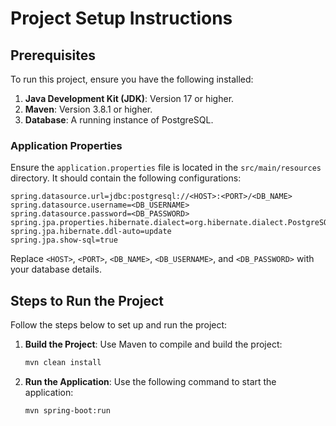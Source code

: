 # Project Setup Instructions

## Prerequisites

To run this project, ensure you have the following installed:

1. **Java Development Kit (JDK)**: Version 17 or higher.
2. **Maven**: Version 3.8.1 or higher.
3. **Database**: A running instance of PostgreSQL.

### Application Properties

Ensure the `application.properties` file is located in the `src/main/resources` directory. It should contain the following configurations:

```properties
spring.datasource.url=jdbc:postgresql://<HOST>:<PORT>/<DB_NAME>
spring.datasource.username=<DB_USERNAME>
spring.datasource.password=<DB_PASSWORD>
spring.jpa.properties.hibernate.dialect=org.hibernate.dialect.PostgreSQLDialect
spring.jpa.hibernate.ddl-auto=update
spring.jpa.show-sql=true
```

Replace `<HOST>`, `<PORT>`, `<DB_NAME>`, `<DB_USERNAME>`, and `<DB_PASSWORD>` with your database details.

## Steps to Run the Project

Follow the steps below to set up and run the project:

1. **Build the Project**:
   Use Maven to compile and build the project:
   ```bash
   mvn clean install
   ```

2. **Run the Application**:
   Use the following command to start the application:
   ```bash
   mvn spring-boot:run
   ```


   
